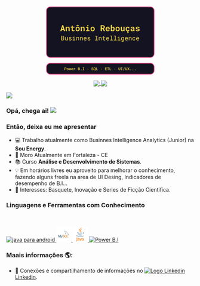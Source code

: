<p align="center">
  <a href="#">
    <img align="center" width="290" src="card.svg" />
  </a>
</p>
<p align="center">
  <a href="#">
    <img align="center" width="290" src="card_bar.svg" />
  </a>
</p>

<p align="center">
  <a href="https://github.com/anuraghazra/github-readme-stats">
    <img
      align="center"
      height="140"
      src="https://github-readme-stats.vercel.app/api/top-langs/?username=antonioreboucas&theme=radical&layout=compact&custom_title=Linguagens%20Mais%20Utilizadas"
    />
  </a>
  
  <a href="https://github.com/anuraghazra/github-readme-stats">
    <img
      align="center"
      height="140"
      src="https://github-readme-stats.vercel.app/api?username=antonioreboucas&show_icons=true&theme=radical&custom_title=Status%20do%20Github"
    />
  </a>
</p>

<p align="left">
  <a href="https://github.com/anuraghazra/github-readme-stats">
    <img
      align="center"
      height="140"
      src="https://github-readme-stats.vercel.app/api/pin/?username=antonioreboucas&repo=powerbi-rh&theme=radical&custom_title=Status%20do%20Github"
    />
  </a>
</p>

### Opá, chega ai! <img src="https://raw.githubusercontent.com/iampavangandhi/iampavangandhi/master/gifs/Hi.gif" width="30px"></h2>

### Então, deixa eu me apresentar

- 💻 Trabalho atualmente como Businnes Intelligence Analytics (Junior) na **Sou Energy**.
- 📍  Moro Atualmente em Fortaleza - CE
- 📚 Curso **Análise e Desenvolvimento de Sistemas**.
- 💡 Em horários livres eu aproveito para melhorar o conhecimento, fazendo alguns freela na area de UI Desing, Indicadores de desempenho de B.I...
- 💙 Interesses: Basquete, Inovação e Series de Ficção Cientifica.

### Linguagens e Ferramentas com Conhecimento

<br/>

<p align="left">
  <a href="https://www.java.com/pt-BR/" target="_blank" title="Android Studio">
    <img
      src="https://1.bp.blogspot.com/-bik6AotfT0M/X4R87hMVaqI/AAAAAAAAPws/JmmIww-SNscuR1MeW4_4wlrRT1SGXbNyQCLcBGAsYHQ/s0/AndroidStudio_logo.png"
      alt="java para android"
      width="50"
      height="40"
    />
  </a>
  
  <a href="https://www.mysql.com" target="_blank" title="MySql">
    <img
      src="https://raw.githubusercontent.com/github/explore/80688e429a7d4ef2fca1e82350fe8e3517d3494d/topics/mysql/mysql.png"
      alt="MySQL"
      width="40"
      height="40"
    />
  </a>

  <a href="https://www.java.com/pt-BR/" target="_blank" title="Java">
    <img
      src="https://raw.githubusercontent.com/github/explore/80688e429a7d4ef2fca1e82350fe8e3517d3494d/topics/java/java.png"
      alt="java"
      width="40"
      height="40"
    />
  </a>
    <a href="https://www.java.com/pt-BR/" target="_blank" title="Java">
    <img
      src="https://www.cetax.com.br/blog/wp-content/uploads/2016/10/PowerBI-e1557666264791.jpg"
      alt="Power B.I"
      width="120"
      height="40"
    />
  </a>
</p>

### Maais informações 🌎:

- 💼 Conexões e compartilhamento de informações no <a href="https://www.linkedin.com/in/antonio-reboucass" target="_blank" title="Linkdin: Antônio Rebouças"> <img
      src="https://cdn-icons-png.flaticon.com/512/174/174857.png"
      alt="Logo Linkedin"
      width="12"
      height="12"
    /> Linkedin</a>.
